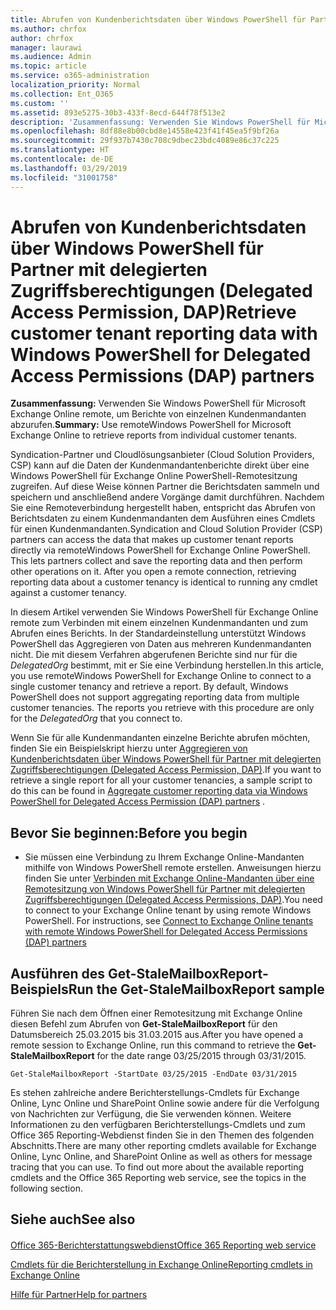 ```yaml
---
title: Abrufen von Kundenberichtsdaten über Windows PowerShell für Partner mit delegierten Zugriffsberechtigungen (Delegated Access Permission, DAP)
ms.author: chrfox
author: chrfox
manager: laurawi
ms.audience: Admin
ms.topic: article
ms.service: o365-administration
localization_priority: Normal
ms.collection: Ent_O365
ms.custom: ''
ms.assetid: 893e5275-30b3-433f-8ecd-644f78f513e2
description: 'Zusammenfassung: Verwenden Sie Windows PowerShell für Microsoft Exchange Online remote, um Berichte von einzelnen Kundenmandanten abzurufen.'
ms.openlocfilehash: 8df88e8b00cbd8e14558e423f41f45ea5f9bf26a
ms.sourcegitcommit: 29f937b7430c708c9dbec23bdc4089e86c37c225
ms.translationtype: HT
ms.contentlocale: de-DE
ms.lasthandoff: 03/29/2019
ms.locfileid: "31001758"
---
```

# <a name="retrieve-customer-tenant-reporting-data-with-windows-powershell-for-delegated-access-permissions-dap-partners"></a><span data-ttu-id="cf925-103">Abrufen von Kundenberichtsdaten über Windows PowerShell für Partner mit delegierten Zugriffsberechtigungen (Delegated Access Permission, DAP)</span><span class="sxs-lookup"><span data-stu-id="cf925-103">Retrieve customer tenant reporting data with Windows PowerShell for Delegated Access Permissions (DAP) partners</span></span>

 <span data-ttu-id="cf925-104">**Zusammenfassung:** Verwenden Sie Windows PowerShell für Microsoft Exchange Online remote, um Berichte von einzelnen Kundenmandanten abzurufen.</span><span class="sxs-lookup"><span data-stu-id="cf925-104">**Summary:** Use remoteWindows PowerShell for Microsoft Exchange Online to retrieve reports from individual customer tenants.</span></span>
  
<span data-ttu-id="cf925-p101">Syndication-Partner und Cloudlösungsanbieter (Cloud Solution Providers, CSP) kann auf die Daten der Kundenmandantenberichte direkt über eine Windows PowerShell für Exchange Online PowerShell-Remotesitzung zugreifen. Auf diese Weise können Partner die Berichtsdaten sammeln und speichern und anschließend andere Vorgänge damit durchführen. Nachdem Sie eine Remoteverbindung hergestellt haben, entspricht das Abrufen von Berichtsdaten zu einem Kundenmandanten dem Ausführen eines Cmdlets für einen Kundenmandanten.</span><span class="sxs-lookup"><span data-stu-id="cf925-p101">Syndication and Cloud Solution Provider (CSP) partners can access the data that makes up customer tenant reports directly via remoteWindows PowerShell for Exchange Online PowerShell. This lets partners collect and save the reporting data and then perform other operations on it. After you open a remote connection, retrieving reporting data about a customer tenancy is identical to running any cmdlet against a customer tenancy.</span></span>
  
<span data-ttu-id="cf925-p102">In diesem Artikel verwenden Sie Windows PowerShell für Exchange Online remote zum Verbinden mit einem einzelnen Kundenmandanten und zum Abrufen eines Berichts. In der Standardeinstellung unterstützt Windows PowerShell das Aggregieren von Daten aus mehreren Kundenmandanten nicht. Die mit diesem Verfahren abgerufenen Berichte sind nur für die  _DelegatedOrg_ bestimmt, mit er Sie eine Verbindung herstellen.</span><span class="sxs-lookup"><span data-stu-id="cf925-p102">In this article, you use remoteWindows PowerShell for Exchange Online to connect to a single customer tenancy and retrieve a report. By default, Windows PowerShell does not support aggregating reporting data from multiple customer tenancies. The reports you retrieve with this procedure are only for the  _DelegatedOrg_ that you connect to.</span></span>
  
<span data-ttu-id="cf925-111">Wenn Sie für alle Kundenmandanten einzelne Berichte abrufen möchten, finden Sie ein Beispielskript hierzu unter [Aggregieren von Kundenberichtsdaten über Windows PowerShell für Partner mit delegierten Zugriffsberechtigungen (Delegated Access Permission, DAP)](aggregate-customer-reporting-data-via-windows-powershell-for-delegated-access-pe.md).</span><span class="sxs-lookup"><span data-stu-id="cf925-111">If you want to retrieve a single report for all your customer tenancies, a sample script to do this can be found in [Aggregate customer reporting data via Windows PowerShell for Delegated Access Permission (DAP) partners](aggregate-customer-reporting-data-via-windows-powershell-for-delegated-access-pe.md) .</span></span>
  
## <a name="before-you-begin"></a><span data-ttu-id="cf925-112">Bevor Sie beginnen:</span><span class="sxs-lookup"><span data-stu-id="cf925-112">Before you begin</span></span>

- <span data-ttu-id="cf925-p103">Sie müssen eine Verbindung zu Ihrem Exchange Online-Mandanten mithilfe von Windows PowerShell remote erstellen. Anweisungen hierzu finden Sie unter [Verbinden mit Exchange Online-Mandanten über eine Remotesitzung von Windows PowerShell für Partner mit delegierten Zugriffsberechtigungen (Delegated Access Permissions, DAP)](connect-to-exchange-online-tenants-with-remote-windows-powershell-for-delegated.md).</span><span class="sxs-lookup"><span data-stu-id="cf925-p103">You need to connect to your Exchange Online tenant by using remote Windows PowerShell. For instructions, see [Connect to Exchange Online tenants with remote Windows PowerShell for Delegated Access Permissions (DAP) partners](connect-to-exchange-online-tenants-with-remote-windows-powershell-for-delegated.md)</span></span>
    
## <a name="run-the-get-stalemailboxreport-sample"></a><span data-ttu-id="cf925-115">Ausführen des Get-StaleMailboxReport-Beispiels</span><span class="sxs-lookup"><span data-stu-id="cf925-115">Run the Get-StaleMailboxReport sample</span></span>

<span data-ttu-id="cf925-116">Führen Sie nach dem Öffnen einer Remotesitzung mit Exchange Online diesen Befehl zum Abrufen von **Get-StaleMailboxReport** für den Datumsbereich 25.03.2015 bis 31.03.2015 aus.</span><span class="sxs-lookup"><span data-stu-id="cf925-116">After you have opened a remote session to Exchange Online, run this command to retrieve the **Get-StaleMailboxReport** for the date range 03/25/2015 through 03/31/2015.</span></span>
  
```
Get-StaleMailboxReport -StartDate 03/25/2015 -EndDate 03/31/2015
```

<span data-ttu-id="cf925-p104">Es stehen zahlreiche andere Berichterstellungs-Cmdlets für Exchange Online, Lync Online und SharePoint Online sowie andere für die Verfolgung von Nachrichten zur Verfügung, die Sie verwenden können. Weitere Informationen zu den verfügbaren Berichterstellungs-Cmdlets und zum Office 365 Reporting-Webdienst finden Sie in den Themen des folgenden Abschnitts.</span><span class="sxs-lookup"><span data-stu-id="cf925-p104">There are many other reporting cmdlets available for Exchange Online, Lync Online, and SharePoint Online as well as others for message tracing that you can use. To find out more about the available reporting cmdlets and the Office 365 Reporting web service, see the topics in the following section.</span></span>
  
## <a name="see-also"></a><span data-ttu-id="cf925-119">Siehe auch</span><span class="sxs-lookup"><span data-stu-id="cf925-119">See also</span></span>

#### 

[<span data-ttu-id="cf925-120">Office 365-Berichterstattungswebdienst</span><span class="sxs-lookup"><span data-stu-id="cf925-120">Office 365 Reporting web service</span></span>](https://go.microsoft.com/fwlink/p/?LinkId=532777)
  
[<span data-ttu-id="cf925-121">Cmdlets für die Berichterstellung in Exchange Online</span><span class="sxs-lookup"><span data-stu-id="cf925-121">Reporting cmdlets in Exchange Online</span></span>](https://go.microsoft.com/fwlink/p/?LinkId=526430)
  
[<span data-ttu-id="cf925-122">Hilfe für Partner</span><span class="sxs-lookup"><span data-stu-id="cf925-122">Help for partners</span></span>](https://go.microsoft.com/fwlink/p/?LinkID=533477)

